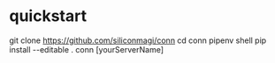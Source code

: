 # quickstart
git clone https://github.com/siliconmagi/conn
cd conn
pipenv shell
pip install --editable .
conn [yourServerName]
